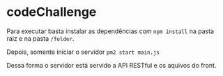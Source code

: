 # codeChallenge

Para executar basta instalar as dependências com `npm install` na pasta raiz e na pasta `/folder`.

Depois, somente iniciar o servidor `pm2 start main.js`

Dessa forma o servidor está servido a API RESTful e os aquivos do front.
